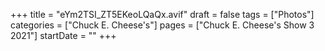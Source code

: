 +++
title = "eYm2TSI_ZT5EKeoLQaQx.avif"
draft = false
tags = ["Photos"]
categories = ["Chuck E. Cheese's"]
pages = ["Chuck E. Cheese's Show 3 2021"]
startDate = ""
+++
